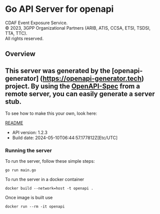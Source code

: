 # Go API Server for openapi

CDAF Event Exposure Service.  
© 2023, 3GPP Organizational Partners (ARIB, ATIS, CCSA, ETSI, TSDSI, TTA, TTC).  
All rights reserved.


## Overview
This server was generated by the [openapi-generator]
(https://openapi-generator.tech) project.
By using the [OpenAPI-Spec](https://github.com/OAI/OpenAPI-Specification) from a remote server, you can easily generate a server stub.
-

To see how to make this your own, look here:

[README](https://openapi-generator.tech)

- API version: 1.2.3
- Build date: 2024-05-10T06:44:57.177812Z[Etc/UTC]


### Running the server
To run the server, follow these simple steps:

```
go run main.go
```

To run the server in a docker container
```
docker build --network=host -t openapi .
```

Once image is built use
```
docker run --rm -it openapi
```
